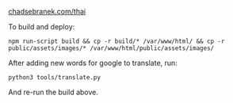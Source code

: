[chadsebranek.com/thai](https://chadsebranek.com/thai)

To build and deploy:

`npm run-script build && cp -r build/* /var/www/html/ && cp -r public/assets/images/* /var/www/html/public/assets/images/`

After adding new words for google to translate, run: 

`python3 tools/translate.py`

And re-run the build above.
